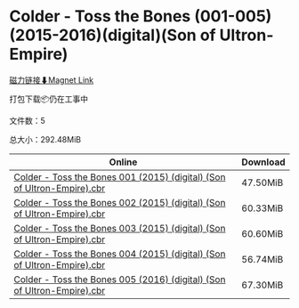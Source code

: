 # Colder - Toss the Bones (001-005)(2015-2016)(digital)(Son of Ultron-Empire)

[磁力链接⬇Magnet Link](magnet:?xt=urn:btih:c96fe513af1f1388e0498a4b4fd648105179acf0&dn=Colder%20-%20Toss%20the%20Bones%20%28001-005%29%282015-2016%29%28digital%29%28Son%20of%20Ultron-Empire%29)

打包下载📦仍在工事中

文件数：5

总大小：292.48MiB

Online | Download
--- | ---
[Colder - Toss the Bones 001 (2015) (digital) (Son of Ultron-Empire).cbr](https://github.com/alicewish/markdown/blob/master/comic/Colder-Toss-Bones-001-2015-digital-Son-of-Ultron-Empire-cbr.md) | 47.50MiB
[Colder - Toss the Bones 002 (2015) (digital) (Son of Ultron-Empire).cbr](https://github.com/alicewish/markdown/blob/master/comic/Colder-Toss-Bones-002-2015-digital-Son-of-Ultron-Empire-cbr.md) | 60.33MiB
[Colder - Toss the Bones 003 (2015) (digital) (Son of Ultron-Empire).cbr](https://github.com/alicewish/markdown/blob/master/comic/Colder-Toss-Bones-003-2015-digital-Son-of-Ultron-Empire-cbr.md) | 60.60MiB
[Colder - Toss the Bones 004 (2015) (digital) (Son of Ultron-Empire).cbr](https://github.com/alicewish/markdown/blob/master/comic/Colder-Toss-Bones-004-2015-digital-Son-of-Ultron-Empire-cbr.md) | 56.74MiB
[Colder - Toss the Bones 005 (2016) (digital) (Son of Ultron-Empire).cbr](https://github.com/alicewish/markdown/blob/master/comic/Colder-Toss-Bones-005-2016-digital-Son-of-Ultron-Empire-cbr.md) | 67.30MiB
